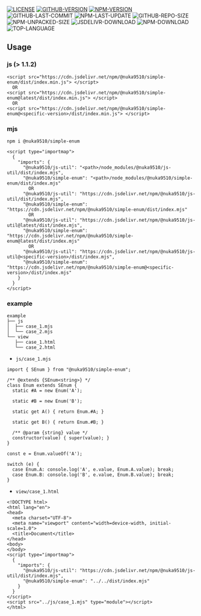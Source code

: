 [![LICENSE][license]][license-url]
[![GITHUB-VERSION][github-version]][github-version-url]
[![NPM-VERSION][npm-version]][npm-version-url]
![GITHUB-LAST-COMMIT][github-last-commit]
![NPM-LAST-UPDATE][npm-last-update]
![GITHUB-REPO-SIZE][github-repo-size]
![NPM-UNPACKED-SIZE][npm-unpacked-size]
![JSDELIVR-DOWNLOAD][jsdelivr-download]
![NPM-DOWNLOAD][npm-download]
![TOP-LANGUAGE][top-language]

[license]: https://img.shields.io/npm/l/%40nuka9510%2Fsimple-enum
[license-url]: https://github.com/nuka9510/simple-enum/blob/main/LICENSE

[github-version]: https://img.shields.io/github/package-json/v/nuka9510/simple-enum?logo=github
[github-version-url]: https://github.com/nuka9510/simple-enum

[npm-version]: https://img.shields.io/npm/v/%40nuka9510%2Fsimple-enum?logo=npm
[npm-version-url]: https://www.npmjs.com/package/@nuka9510/simple-enum

[github-last-commit]: https://img.shields.io/github/last-commit/nuka9510/simple-enum?logo=github

[npm-last-update]: https://img.shields.io/npm/last-update/%40nuka9510%2Fsimple-enum?logo=npm

[github-repo-size]: https://img.shields.io/github/repo-size/nuka9510/simple-enum?logo=github

[npm-unpacked-size]: https://img.shields.io/npm/unpacked-size/%40nuka9510%2Fsimple-enum?logo=npm

[jsdelivr-download]: https://img.shields.io/jsdelivr/npm/hm/%40nuka9510/simple-enum?logo=jsdelivr

[npm-download]: https://img.shields.io/npm/dm/%40nuka9510%2Fsimple-enum?logo=npm

[top-language]: https://img.shields.io/github/languages/top/nuka9510/simple-enum

## Usage
### js (> 1.1.2)
```
<script src="https://cdn.jsdelivr.net/npm/@nuka9510/simple-enum/dist/index.min.js"> </script>
  OR
<script src="https://cdn.jsdelivr.net/npm/@nuka9510/simple-enum@latest/dist/index.min.js"> </script>
  OR
<script src="https://cdn.jsdelivr.net/npm/@nuka9510/simple-enum@<specific-version>/dist/index.min.js"> </script>
```
### mjs
```
npm i @nuka9510/simple-enum
```
```
<script type="importmap">
  {
    "imports": {
      "@nuka9510/js-util": "<path>/node_modules/@nuka9510/js-util/dist/index.mjs",
      "@nuka9510/simple-enum": "<path>/node_modules/@nuka9510/simple-enum/dist/index.mjs"
        OR
      "@nuka9510/js-util": "https://cdn.jsdelivr.net/npm/@nuka9510/js-util/dist/index.mjs",
      "@nuka9510/simple-enum": "https://cdn.jsdelivr.net/npm/@nuka9510/simple-enum/dist/index.mjs"
        OR
      "@nuka9510/js-util": "https://cdn.jsdelivr.net/npm/@nuka9510/js-util@latest/dist/index.mjs",
      "@nuka9510/simple-enum": "https://cdn.jsdelivr.net/npm/@nuka9510/simple-enum@latest/dist/index.mjs"
        OR
      "@nuka9510/js-util": "https://cdn.jsdelivr.net/npm/@nuka9510/js-util@<specific-version>/dist/index.mjs",
      "@nuka9510/simple-enum": "https://cdn.jsdelivr.net/npm/@nuka9510/simple-enum@<specific-version>/dist/index.mjs"
    }
  }
</script>
```
### example
```
example
├── js
│  ├── case_1.mjs
│  └── case_2.mjs
└── view
   ├── case_1.html
   └── case_2.html
```
- `js/case_1.mjs`
```
import { SEnum } from "@nuka9510/simple-enum";

/** @extends {SEnum<string>} */
class Enum extends SEnum {
  static #A = new Enum('A');

  static #B = new Enum('B');

  static get A() { return Enum.#A; }

  static get B() { return Enum.#B; }

  /** @param {string} value */
  constructor(value) { super(value); }
}

const e = Enum.valueOf('A');

switch (e) {
  case Enum.A: console.log('A', e.value, Enum.A.value); break;
  case Enum.B: console.log('B', e.value, Enum.B.value); break;
}
```
- `view/case_1.html`
```
<!DOCTYPE html>
<html lang="en">
<head>
  <meta charset="UTF-8">
  <meta name="viewport" content="width=device-width, initial-scale=1.0">
  <title>Document</title>
</head>
<body>
</body>
<script type="importmap">
  {
    "imports": {
      "@nuka9510/js-util": "https://cdn.jsdelivr.net/npm/@nuka9510/js-util/dist/index.mjs",
      "@nuka9510/simple-enum": "../../dist/index.mjs"
    }
  }
</script>
<script src="../js/case_1.mjs" type="module"></script>
</html>
```